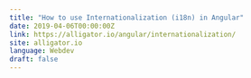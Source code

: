 ```yaml
---
title: "How to use Internationalization (i18n) in Angular"
date: 2019-04-06T00:00:00Z
link: https://alligator.io/angular/internationalization/
site: alligator.io
language: Webdev
draft: false
---
```

